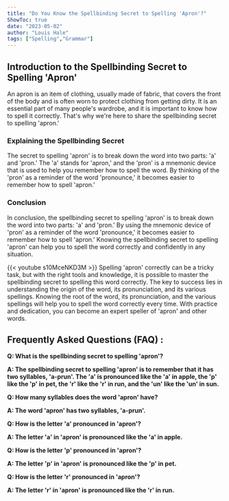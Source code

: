 ```yaml
---
title: "Do You Know the Spellbinding Secret to Spelling 'Apron'?"
ShowToc: true 
date: "2023-05-02"
author: "Louis Hale" 
tags: ["Spelling","Grammar"]
---
```

## Introduction to the Spellbinding Secret to Spelling 'Apron'

An apron is an item of clothing, usually made of fabric, that covers the front of the body and is often worn to protect clothing from getting dirty. It is an essential part of many people's wardrobe, and it is important to know how to spell it correctly. That's why we're here to share the spellbinding secret to spelling 'apron.'

### Explaining the Spellbinding Secret

The secret to spelling 'apron' is to break down the word into two parts: 'a' and 'pron.' The 'a' stands for 'apron,' and the 'pron' is a mnemonic device that is used to help you remember how to spell the word. By thinking of the 'pron' as a reminder of the word 'pronounce,' it becomes easier to remember how to spell 'apron.'

### Conclusion

In conclusion, the spellbinding secret to spelling 'apron' is to break down the word into two parts: 'a' and 'pron.' By using the mnemonic device of 'pron' as a reminder of the word 'pronounce,' it becomes easier to remember how to spell 'apron.' Knowing the spellbinding secret to spelling 'apron' can help you to spell the word correctly and confidently in any situation.

{{< youtube s10MceNKD3M >}} 
Spelling 'apron' correctly can be a tricky task, but with the right tools and knowledge, it is possible to master the spellbinding secret to spelling this word correctly. The key to success lies in understanding the origin of the word, its pronunciation, and its various spellings. Knowing the root of the word, its pronunciation, and the various spellings will help you to spell the word correctly every time. With practice and dedication, you can become an expert speller of 'apron' and other words.

## Frequently Asked Questions (FAQ) :
**Q: What is the spellbinding secret to spelling 'apron'?**

**A: The spellbinding secret to spelling 'apron' is to remember that it has two syllables, 'a-prun'. The 'a' is pronounced like the 'a' in apple, the 'p' like the 'p' in pet, the 'r' like the 'r' in run, and the 'un' like the 'un' in sun.**

**Q: How many syllables does the word 'apron' have?**

**A: The word 'apron' has two syllables, 'a-prun'.**

**Q: How is the letter 'a' pronounced in 'apron'?**

**A: The letter 'a' in 'apron' is pronounced like the 'a' in apple.**

**Q: How is the letter 'p' pronounced in 'apron'?**

**A: The letter 'p' in 'apron' is pronounced like the 'p' in pet.**

**Q: How is the letter 'r' pronounced in 'apron'?**

**A: The letter 'r' in 'apron' is pronounced like the 'r' in run.**






